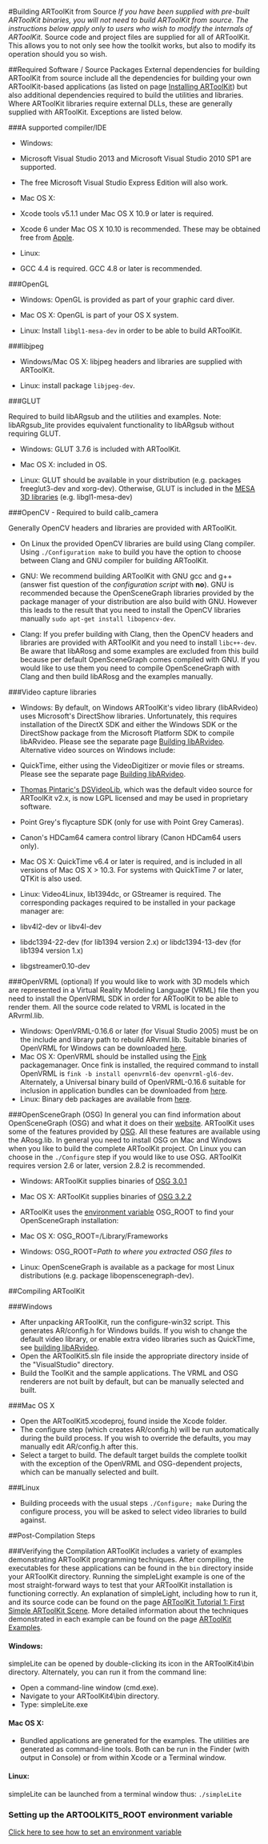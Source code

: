 #Building ARToolKit from Source
_If you have been supplied with pre-built ARToolKit binaries, you will not need to build ARToolKit from source. The instructions below apply only to users who wish to modify the internals of ARToolKit._ Source code and project files are supplied for all of ARToolKit. This allows you to not only see how the toolkit works, but also to modify its operation should you so wish.

##Required Software / Source Packages
External dependencies for building ARToolKit from source include all the dependencies for building your own ARToolKit-based applications (as listed on page [Installing ARToolKit][about_installing]) but also additional dependencies required to build the utilities and libraries. Where ARToolKit libraries require external DLLs, these are generally supplied with ARToolKit. Exceptions are listed below.

###A supported compiler/IDE

* Windows:
* Microsoft Visual Studio 2013 and Microsoft Visual Studio 2010 SP1 are supported.
* The free Microsoft Visual Studio Express Edition will also work.

* Mac OS X:
* Xcode tools v5.1.1 under Mac OS X 10.9 or later is required.
* Xcode 6 under Mac OS X 10.10 is recommended. These may be obtained free from [Apple][2].

*   Linux:
*   GCC 4.4 is required. GCC 4.8 or later is recommended.


###OpenGL

- Windows: OpenGL is provided as part of your graphic card diver.

- Mac OS X: OpenGL is part of your OS X system.

- Linux: Install `libgl1-mesa-dev` in order to be able to build ARToolKit.

###libjpeg

-   Windows/Mac OS X: libjpeg headers and libraries are supplied with ARToolKit.

-   Linux: install package `libjpeg-dev`.

###GLUT

Required to build libARgsub and the utilities and examples. Note: libARgsub\_lite provides equivalent functionality to libARgsub without requiring GLUT.


* Windows: GLUT 3.7.6 is included with ARToolKit.  

* Mac OS X: included in OS.  

* Linux: GLUT should be available in your distribution (e.g. packages freeglut3-dev and xorg-dev). Otherwise, GLUT is included in the [MESA 3D libraries][3] (e.g. libgl1-mesa-dev)  


###OpenCV - Required to build calib_camera

Generally OpenCV headers and libraries are provided with ARToolKit.

* On Linux the provided OpenCV libraries are build using Clang compiler. Using `./Configuration make` to build you have the option to choose between Clang and GNU compiler for building ARToolKit.

* GNU: We recommend building ARToolKit with GNU gcc and g++ (answer fist question of the _configuration script_ with **no**). GNU is recommended because the OpenSceneGraph libraries provided by the package manager of your distribution are also build with GNU. However this leads to the result that you need to install the OpenCV libraries manually `sudo apt-get install libopencv-dev`.
* Clang: If you prefer building with Clang, then the OpenCV headers and libraries are provided with ARToolKit and you need to install `libc++-dev`. Be aware that libARosg and some examples are excluded from this build because per default OpenSceneGraph comes compiled with GNU. If you would like to use them you need to compile OpenSceneGraph with Clang and then build libARosg and the examples manually.


###Video capture libraries

*  Windows: By default, on Windows ARToolKit's video library (libARvideo) uses Microsoft's DirectShow libraries. Unfortunately, this requires installation of the DirectX SDK and either the Windows SDK or the DirectShow package from the Microsoft Platform SDK to compile libARvideo. Please see the separate page [Building libARvideo][4]. Alternative video sources on Windows include:
* QuickTime, either using the VideoDigitizer or movie files or streams. Please see the separate page [Building libARvideo][4].
* [Thomas Pintaric's DSVideoLib][6], which was the default video source for ARToolKit v2.x, is now LGPL licensed and may be used in proprietary software.
* Point Grey's flycapture SDK (only for use with Point Grey Cameras).
* Canon's HDCam64 camera control library (Canon HDCam64 users only).

* Mac OS X: QuickTime v6.4 or later is required, and is included in all versions of Mac OS X \> 10.3. For systems with QuickTime 7 or later, QTKit is also used.

* Linux: Video4Linux, lib1394dc, or GStreamer is required. The corresponding packages required to be installed in your package manager are:
* libv4l2-dev or libv4l-dev
* libdc1394-22-dev (for lib1394 version 2.x) or libdc1394-13-dev (for lib1394 version 1.x)
* libgstreamer0.10-dev

###OpenVRML (optional)
If you would like to work with 3D models which are represented in a Virtual Reality Modeling Language (VRML) file then you need to install the OpenVRML SDK in order for ARToolKit to be able to render them. All the source code related to VRML is located in the ARvrml.lib.

-   Windows: OpenVRML-0.16.6 or later (for Visual Studio 2005) must be on the include and library path to rebuild ARvrml.lib. Suitable binaries of OpenVRML for Windows can be downloaded [here][7].
-   Mac OS X: OpenVRML should be installed using the [Fink][8] packagemanager. Once fink is installed, the required command to install OpenVRML is `fink -b install openvrml6-dev openvrml-gl6-dev`. Alternately, a Universal binary build of OpenVRML-0.16.6 suitable for inclusion in application bundles can be downloaded from [here][9].
-   Linux: Binary deb packages are available from [here][10].

###OpenSceneGraph (OSG)
In general you can find information about OpenSceneGraph (OSG) and what it does on their [website][13]. ARToolKit uses some of the features provided by [OSG][14]. All these features are available using the ARosg.lib.
In general you need to install OSG on Mac and Windows when you like to build the complete ARToolKit project. On Linux you can choose in the `./Configure` step if you would like to use OSG. ARToolKit requires version 2.6 or later, version 2.8.2 is recommended.

* Windows: ARToolKit supplies binaries of [OSG 3.0.1][11]
* Mac OS X: ARToolKit supplies binaries of [OSG 3.2.2][12]
* ARToolKit uses the [environment variable][setting_env] OSG\_ROOT to find your OpenSceneGraph installation:  
* Mac OS X: OSG\_ROOT=/Library/Frameworks
* Windows: OSG\_ROOT=_Path to where you extracted OSG files to_

* Linux: OpenSceneGraph is available as a package for most Linux distributions (e.g. package libopenscenegraph-dev).  


##Compiling ARToolKit

###Windows

-   After unpacking ARToolKit, run the configure-win32 script. This generates AR/config.h for Windows builds. If you wish to change the default video library, or enable extra video libraries such as QuickTime, see [building libARvideo][4].
-   Open the ARToolKit5.sln file inside the appropriate directory inside of the "VisualStudio" directory.
-   Build the ToolKit and the sample applications. The VRML and OSG renderers are not built by default, but can be manually selected and built.

###Mac OS X

-   Open the ARToolKit5.xcodeproj, found inside the Xcode folder.
-   The configure step (which creates AR/config.h) will be run automatically during the build process. If you wish to override the defaults, you may manually edit AR/config.h after this.
-   Select a target to build. The default target builds the complete toolkit with the exception of the OpenVRML and OSG-dependent projects, which can be manually selected and built.

###Linux

-   Building proceeds with the usual steps `./Configure; make` During the configure process, you will be asked to select video libraries to build against.

##Post-Compilation Steps

###Verifying the Compilation
ARToolKit includes a variety of examples demonstrating ARToolKit programming techniques. After compiling, the executables for these applications can be found in the `bin` directory inside your ARToolKit directory. Running the simpleLight example is one of the most straight-forward ways to test that your ARToolKit installation is functioning correctly. An explanation of simpleLight, including how to run it, and its source code can be found on the page [ARToolKit Tutorial 1: First Simple ARToolKit Scene][tutorial_1_first_scene]. More detailed information about the techniques demonstrated in each example can be found on the page [ARToolKit Examples][examples].

#### Windows:
simpleLite can be opened by double-clicking its icon in the ARToolKit4\\bin directory. Alternately, you can run it from the command line:

-   Open a command-line window (cmd.exe).
-   Navigate to your ARToolKit4\\bin directory.
-   Type: simpleLite.exe

#### Mac OS X:

-   Bundled applications are generated for the examples. The utilities are generated as command-line tools. Both can be run in the Finder (with output in Console) or from within Xcode or a Terminal window.

#### Linux:
simpleLite can be launched from a terminal window thus: `./simpleLite`

### Setting up the ARTOOLKIT5_ROOT environment variable
[Click here to see how to set an environment variable][setting_env]

[about_installing]: ../1_Getting_Started/about_installing.md
[tutorial_1_first_scene]: ../7_Examples/example_simplelite.md
[setting_env]: ../1_Getting_Started/general_environment_variables.md
[examples]: ../7_Examples/example_simplelite.md
[2]: http://developer.apple.com/xcode/
[3]: http://mesa3d.sourceforge.net/
[4]: ../8_Advanced_Topics/windows_building_libarvideo.md
[6]: http://sourceforge.net/projects/dsvideolib
[7]: http://www.artoolworks.com/dist/openvrml/
[8]: http://www.finkproject.org/
[9]: http://www.artoolworks.com/dist/openvrml/
[10]: http://www.openvrml.org/
[11]: http://www.artoolkit.org/dist/3rdparty/openscenegraph/3.0.1/
[12]: http://www.artoolkit.org/dist/3rdparty/openscenegraph/3.2.x/
[13]: http://www.openscenegraph.org/
[14]: ../8_Advanced_Topics/osg_usage.md
